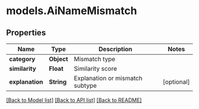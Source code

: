# models.AiNameMismatch
## Properties
Name | Type | Description | Notes
------------ | ------------- | ------------- | -------------
**category** | **Object** | Mismatch type              | 
**similarity** | **Float** | Similarity score              | 
**explanation** | **String** | Explanation or mismatch subtype              | [optional] 



[[Back to Model list]](README.md#documentation-for-models) [[Back to API list]](README.md#documentation-for-api-endpoints) [[Back to README]](README.md)


